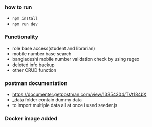 ### how to run

-   `npm install`
-   `npm run dev`

### Functionality

-   role base access(student and librarian)
-   mobile number base search
-   bangladeshi mobile number validation check by using regex
-   deleted info backup
-   other CRUD function

### postman documentation

-   <https://documenter.getpostman.com/view/13354304/TVt184bX>
-   \_data folder contain dummy data
-   to import multiple data all at once i used seeder.js

### Docker image added
